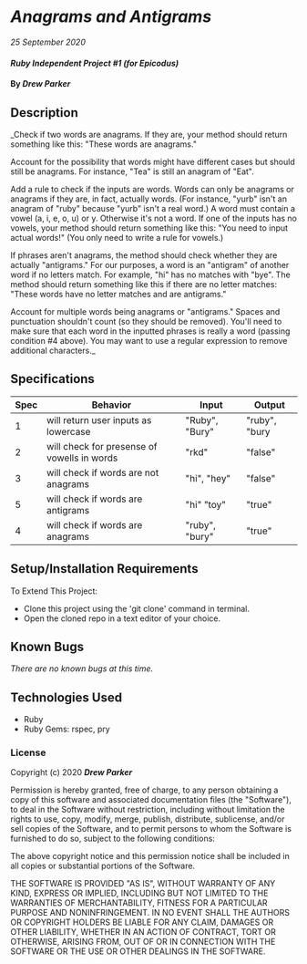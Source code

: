 # _Anagrams and Antigrams_

_25 September 2020_

#### _Ruby Independent Project #1 (for Epicodus)_

#### By _**Drew Parker**_

## Description

_Check if two words are anagrams. If they are, your method should return something like this: "These words are anagrams."

Account for the possibility that words might have different cases but should still be anagrams. For instance, "Tea" is still an anagram of "Eat".

Add a rule to check if the inputs are words. Words can only be anagrams or anagrams if they are, in fact, actually words. (For instance, "yurb" isn't an anagram of "ruby" because "yurb" isn't a real word.) A word must contain a vowel (a, i, e, o, u) or y. Otherwise it's not a word. If one of the inputs has no vowels, your method should return something like this: "You need to input actual words!" (You only need to write a rule for vowels.)

If phrases aren't anagrams, the method should check whether they are actually "antigrams." For our purposes, a word is an "antigram" of another word if no letters match. For example, "hi" has no matches with "bye". The method should return something like this if there are no letter matches: "These words have no letter matches and are antigrams."

Account for multiple words being anagrams or "antigrams." Spaces and punctuation shouldn't count (so they should be removed). You'll need to make sure that each word in the inputted phrases is really a word (passing condition #4 above). You may want to use a regular expression to remove additional characters._

## Specifications
| Spec     | Behavior | Input    | Output   |
| -------- | -------- | -------- | -------- |
| 1 | will return user inputs as lowercase | "Ruby", "Bury" | "ruby", "bury |
| 2 | will check for presense of vowells in words | "rkd" | "false" |
| 3 | will check if words are not anagrams | "hi", "hey" | "false" |
| 5 | will check if words are antigrams | "hi" "toy" | "true" | 
| 4 | will check if words are anagrams| "ruby", "bury" | "true" |

## Setup/Installation Requirements

To Extend This Project:
* Clone this project using the 'git clone' command in terminal.
* Open the cloned repo in a text editor of your choice.

## Known Bugs
_There are no known bugs at this time._

## Technologies Used

* Ruby
* Ruby Gems: rspec, pry 

### License

Copyright (c) 2020 **_Drew Parker_**

Permission is hereby granted, free of charge, to any person obtaining a copy of this software and associated documentation files (the "Software"), to deal in the Software without restriction, including without limitation the rights to use, copy, modify, merge, publish, distribute, sublicense, and/or sell copies of the Software, and to permit persons to whom the Software is furnished to do so, subject to the following conditions:

The above copyright notice and this permission notice shall be included in all copies or substantial portions of the Software.

THE SOFTWARE IS PROVIDED "AS IS", WITHOUT WARRANTY OF ANY KIND, EXPRESS OR IMPLIED, INCLUDING BUT NOT LIMITED TO THE WARRANTIES OF MERCHANTABILITY, FITNESS FOR A PARTICULAR PURPOSE AND NONINFRINGEMENT. IN NO EVENT SHALL THE AUTHORS OR COPYRIGHT HOLDERS BE LIABLE FOR ANY CLAIM, DAMAGES OR OTHER LIABILITY, WHETHER IN AN ACTION OF CONTRACT, TORT OR OTHERWISE, ARISING FROM, OUT OF OR IN CONNECTION WITH THE SOFTWARE OR THE USE OR OTHER DEALINGS IN THE SOFTWARE.